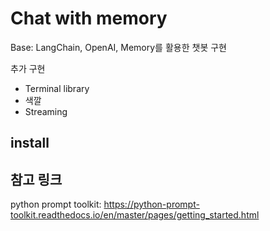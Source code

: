 # Chat with memory

Base: LangChain, OpenAI, Memory를 활용한 챗봇 구현

추가 구현
- Terminal library
- 색깔
- Streaming

## install


##  참고 링크
python prompt toolkit: 
https://python-prompt-toolkit.readthedocs.io/en/master/pages/getting_started.html